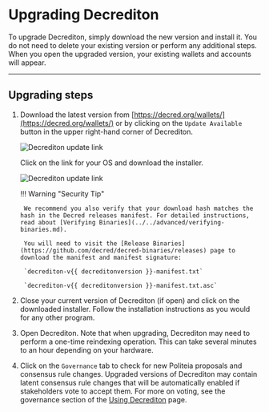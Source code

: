 # Upgrading Decrediton

To upgrade Decrediton, simply download the new version and install it. You do not need to delete your existing version or perform any additional steps. When you open the upgraded version, your existing wallets and accounts will appear. 

---

## Upgrading steps

1. Download the latest version from [https://decred.org/wallets/](https://decred.org/wallets/) or by clicking on the `Update Available` button in the upper right-hand corner of Decrediton.

    ![Decrediton update link](/img/decrediton/upgrading/update-available.png)

    Click on the link for your OS and download the installer.

    ![Decrediton update link](/img/decrediton/upgrading/download-link.png)

    !!! Warning "Security Tip"
    
        We recommend you also verify that your download hash matches the hash in the Decred releases manifest. For detailed instructions, read about [Verifying Binaries](../../advanced/verifying-binaries.md).

        You will need to visit the [Release Binaries](https://github.com/decred/decred-binaries/releases) page to download the manifest and manifest signature:

        `decrediton-v{{ decreditonversion }}-manifest.txt`

        `decrediton-v{{ decreditonversion }}-manifest.txt.asc`

1. Close your current version of Decrediton (if open) and click on the downloaded installer. Follow the installation instructions as you would for any other program. 
1. Open Decrediton. Note that when upgrading, Decrediton may need to perform a one-time reindexing operation.  This can take several minutes to an hour depending on your hardware.
1. Click on the `Governance` tab to check for new Politeia proposals and consensus rule changes. Upgraded versions of Decrediton may contain latent consensus rule changes that will be automatically enabled if stakeholders vote to accept them. For more on voting, see the governance section of the [Using Decrediton](../wallets/decrediton/using-decrediton/#governance) page. 

